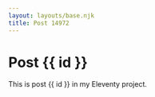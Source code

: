 ```yaml
---
layout: layouts/base.njk
title: Post 14972
---
```


# Post {{ id }}

This is post {{ id }} in my Eleventy project.
